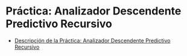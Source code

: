 # Práctica: Analizador Descendente Predictivo Recursivo

* [Descripción de la Práctica: Analizador Descendente Predictivo Recursivo](http://crguezl.github.io/pl-html/node26.html)

